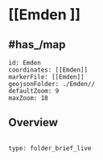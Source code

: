 # [[Emden ]]


## #has_/map 


```leaflet
id: Emden
coordinates: [[Emden]] 
markerFile: [[Emden]] 
geojsonFolder: ./Emden//
defaultZoom: 9 
maxZoom: 18
```


## Overview



```folderv
```

```ccard
type: folder_brief_live
```
 
